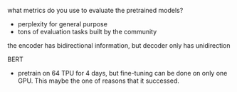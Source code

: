 what metrics do you use to evaluate the pretrained models?
- perplexity for general purpose
- tons of evaluation tasks built by the community


the encoder has bidirectional information, but decoder only has unidirection


BERT
- pretrain on 64 TPU for 4 days, but fine-tuning can be done on only one GPU. This maybe the one of reasons that it successed.